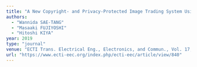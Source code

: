 ```yaml
---
title: "A New Copyright- and Privacy-Protected Image Trading System Using a Novel Steganography-Based Visual Encryption Scheme"
authors:
  - "Wannida SAE-TANG"
  - "Masaaki FUJIYOSHI"
  - "Hitoshi KIYA"
year: 2019
type: "journal"
venue: "ECTI Trans. Electrical Eng., Electronics, and Commun., Vol. 17, No. 1, pp. 95-107, 2019-03-01."
url: "https://www.ecti-eec.org/index.php/ecti-eec/article/view/840"
---
```

